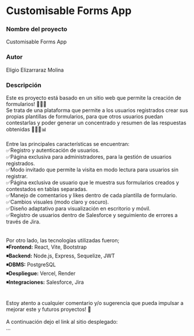 # Customisable Forms App

### Nombre del proyecto
Customisable Forms App

### Autor
Eligio Elizarraraz Molina

### Descripción
Este es proyecto está basado en un sitio web que permite la creación de formularios! ✍🏽📄<br>
Se trata de una plataforma que permite a los usuarios registrados crear sus propias plantillas de formularios, para que otros usuarios puedan contestarlas y poder generar un concentrado y resumen de las respuestas obtenidas 🧑🏽‍💻📊
<br><br>
Entre las principales características se encuentran:<br>
✅Registro y autenticación de usuarios.<br>
✅Página exclusiva para administradores, para la gestión de usuarios registrados.<br>
✅Modo invitado que permite la visita en modo lectura para usuarios sin registrar.<br>
✅Página exclusiva de usuario que le muestra sus formularios creados y contestados en tablas separadas.<br>
✅Manejo de comentarios y likes dentro de cada plantilla de formulario.<br>
✅Cambios visuales (modo claro y oscuro).<br>
✅Diseño adaptativo para visualización en escritorio y móvil.<br>
✅Registro de usuarios dentro de Salesforce y seguimiento de errores a través de Jira.<br>
<br><br>
Por otro lado, las tecnologías utilizadas fueron;<br>
◾**Frontend:** React, Vite, Bootstrap<br>
◾**Backend:** Node.js, Express, Sequelize, JWT<br>
◾**DBMS:** PostgreSQL<br>
◾**Despliegue:** Vercel, Render<br>
◾**Integraciones:** Salesforce, Jira<br>
<br><br>
Estoy atento a cualquier comentario y/o sugerencia que pueda impulsar a mejorar este y futuros proyectos! 🎯
<br><br>
A continuación dejo el link al sitio desplegado:<br>
...
